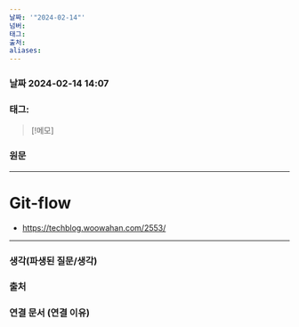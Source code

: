 ```yaml
---
날짜: '"2024-02-14"'
넘버: 
태그: 
출처: 
aliases:
---
```

### 날짜  2024-02-14 14:07

### 태그:

>[!메모]
>

### 원문
---
# Git-flow
- https://techblog.woowahan.com/2553/
---
### 생각(파생된 질문/생각)

### 출처

### 연결 문서 (연결 이유)
